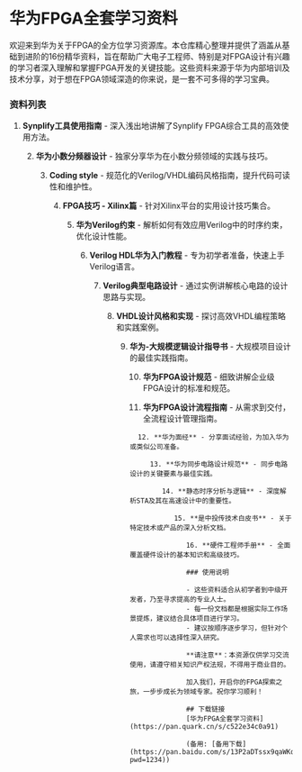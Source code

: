 # 华为FPGA全套学习资料

欢迎来到华为关于FPGA的全方位学习资源库。本仓库精心整理并提供了涵盖从基础到进阶的16份精华资料，旨在帮助广大电子工程师、特别是对FPGA设计有兴趣的学习者深入理解和掌握FPGA开发的关键技能。这些资料来源于华为内部培训及技术分享，对于想在FPGA领域深造的你来说，是一套不可多得的学习宝典。

### 资料列表

1. **Synplify工具使用指南** - 深入浅出地讲解了Synplify FPGA综合工具的高效使用方法。

   2. **华为小数分频器设计** - 独家分享华为在小数分频领域的实践与技巧。

      3. **Coding style** - 规范化的Verilog/VHDL编码风格指南，提升代码可读性和维护性。

         4. **FPGA技巧 - Xilinx篇** - 针对Xilinx平台的实用设计技巧集合。

            5. **华为Verilog约束** - 解析如何有效应用Verilog中的时序约束，优化设计性能。

               6. **Verilog HDL华为入门教程** - 专为初学者准备，快速上手Verilog语言。

                  7. **Verilog典型电路设计** - 通过实例讲解核心电路的设计思路与实现。

                     8. **VHDL设计风格和实现** - 探讨高效VHDL编程策略和实践案例。

                        9. **华为-大规模逻辑设计指导书** - 大规模项目设计的最佳实践指南。

                           10. **华为FPGA设计规范** - 细致讲解企业级FPGA设计的标准和规范。

                              11. **华为FPGA设计流程指南** - 从需求到交付，全流程设计管理指南。

                                 12. **华为面经** - 分享面试经验，为加入华为或类似公司准备。

                                    13. **华为同步电路设计规范** - 同步电路设计的关键要素与最佳实践。

                                       14. **静态时序分析与逻辑** - 深度解析STA及其在高速设计中的重要性。

                                          15. **是中投传技术白皮书** - 关于特定技术或产品的深入分析文档。

                                             16. **硬件工程师手册** - 全面覆盖硬件设计的基本知识和高级技巧。

                                             ### 使用说明

                                             - 这些资料适合从初学者到中级开发者，乃至寻求提高的专业人士。
                                             - 每一份文档都是根据实际工作场景提炼，建议结合具体项目进行学习。
                                             - 建议按顺序逐步学习，但针对个人需求也可以选择性深入研究。

                                             **请注意**：本资源仅供学习交流使用，请遵守相关知识产权法规，不得用于商业目的。

                                             加入我们，开启你的FPGA探索之旅，一步步成长为领域专家。祝你学习顺利！

                                             ## 下载链接
                                             [华为FPGA全套学习资料](https://pan.quark.cn/s/c522e34c0a91) 

                                             (备用: [备用下载](https://pan.baidu.com/s/13P2aDTssx9qaWKq3IwhPlg?pwd=1234))
